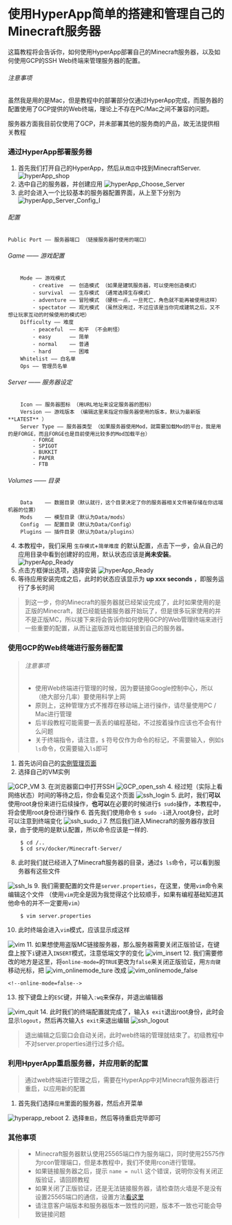 # 使用HyperApp简单的搭建和管理自己的Minecraft服务器


这篇教程将会告诉你，如何使用HyperApp部署自己的Minecraft服务器，以及如何使用GCP的SSH Web终端来管理服务器的配置。

###### 注意事项

虽然我是用的是Mac，但是教程中的部署部分仅通过HyperApp完成，而服务器的配置使用了GCP提供的Web终端，理论上不存在PC/Mac之间不兼容的问题。

服务器方面我目前仅使用了GCP，并未部署其他的服务商的产品，故无法提供相关教程

### 通过HyperApp部署服务器

1. 首先我们打开自己的HyperApp，然后从`商店`中找到MinecraftServer.
    <!--商店列表图片-->
    ![hyperApp_shop](../..//images/RD_MinecraftServerBuilding/HYPERAPP_SHOP.png)
2. 选中自己的服务器，并创建应用
    <!--应用将要指定服务器的图片-->
    ![hyperApp_Choose_Server](../..//images/RD_MinecraftServerBuilding/HYPERAPP_CHOOSE_SERVER.png)
3. 此时会进入一个比较基本的服务器配置界面，从上至下分别为
    <!--配置页面图片-->
    ![hyperApp_Server_Config_I](../..//images/RD_MinecraftServerBuilding/HYPERAPP_SERVER_CONFIG_I.png)
    >
###### 配置
```
Public Port —— 服务器端口 （链接服务器时使用的端口）
```
###### Game —— 游戏配置
```
    Mode —— 游戏模式
        - creative  —— 创造模式 （如果是建筑服务器，可以使用创造模式）
        - survival  —— 生存模式 （通常选择生存模式）
        - adventure —— 冒险模式 （硬核一点，一旦死亡，角色就不能再被使用这样）
        - spectator —— 观光模式 （虽然没用过，不过应该是当你完成建筑之后，又不想让玩家互动的时候使用的模式吧）
    Difficulty —— 难度
        - peaceful  —— 和平 （不会刷怪）
        - easy      —— 简单
        - normal    —— 普通
        - hard      —— 困难
    Whitelist —— 白名单
    Ops —— 管理员名单
```
###### Server —— 服务器设定
```
    Icon —— 服务器图标 （用URL地址来设定服务器的图标）
    Version —— 游戏版本 （编辑这里来指定你服务器使用的版本，默认为最新版 **LATEST** ）
    Server Type —— 服务器类型 （如果服务器使用Mod，就需要加载Mod的平台，我是用的是FORGE，而且FORGE也是目前使用比较多的Mod加载平台）
        - FORGE
        - SPIGOT
        - BUKKIT
        - PAPER
        - FTB
```
###### Volumes —— 目录
```
    Data    —— 数据目录（默认就行，这个目录决定了你的服务器相关文件被存储在你远端机器的位置）
    Mods    —— 模型目录（默认为Data/mods）
    Config  —— 配置目录（默认为Data/Config）
    Plugins —— 插件目录（默认为Data/plugins）
```

4. 本教程中，我们采用 `生存模式`+`简单难度` 的默认配置，点击下一步，会从自己的应用目录中看到创建好的应用，默认状态应该是**尚未安装**。
    <!--应用列表尚未安装的图片-->
    ![hyperApp_Ready](../..//images/RD_MinecraftServerBuilding/HYPERAPP_READY.png)
5. 点击方框弹出选项，选择安装
    <!--选择安装前图片-->
    ![hyperApp_Ready](../..//images/RD_MinecraftServerBuilding/HYPERAPP_ACTIONSHEET.png)
6. 等待应用安装完成之后，此时的状态应该显示为 **up xxx seconds** ，即服务运行了多长时间

> 到这一步，你的Minecraft的服务器就已经架设完成了，此时如果使用的是正版的Minecraft，就已经能链接服务器开始玩了，但是很多玩家使用的并不是正版MC，所以接下来将会告诉你如何使用GCP的Web管理终端来进行一些重要的配置，从而让盗版游戏也能链接到自己的服务器。

### 使用GCP的Web终端进行服务器配置

> ###### 注意事项
> - 使用Web终端进行管理的时候，因为要链接Google控制中心，所以（绝大部分几率）要使用科学上网
> - 原则上，这种管理方式不推荐在移动端上进行操作，请尽量使用PC / Mac进行管理
> - 后半段教程可能需要一丢丢的编程基础，不过按着操作应该也不会有什么问题
> - 关于终端指令，请注意，`$` 符号仅作为命令的标记，不需要输入，例如`$ ls`命令，仅需要输入`ls`即可

1. 首先访问自己的[实例管理页面](:https://console.cloud.google.com/)
2. 选择自己的VM实例
    <!--VM实例选择截图-->
![GCP_VM](../..//images/RD_MinecraftServerBuilding/GCP_VM.png)
3. 在浏览器窗口中打开SSH
    <!--SSH Web终端载入页面截图-->
![GCP_open_ssh](../..//images/RD_MinecraftServerBuilding/GCP_OPEN_SSH.png)
4. 经过短（实际上看网络状态）时间的等待之后，你会看见这个页面
    <!--Web 终端起始页面-->
![ssh_login](../..//images/RD_MinecraftServerBuilding/GCP_SSH_LOGIN.png)
5. 此时，我们**可以**使用root身份来进行后续操作，**也可以**在必要的时候进行`$ sudo`操作，本教程中，将会使用root身份进行操作
6. 首先我们使用命令 `$ sudo -i`进入root身份，此时可以注意到终端变化
    <!--sudo -i-->
![ssh_sudo_i](../..//images/RD_MinecraftServerBuilding/GCP_SSH_SUDO_I.png)
7. 然后我们进入Minecraft的服务器存放目录，由于使用的是默认配置，所以命令应该是一样的.

        $ cd /..
        $ cd srv/docker/Minecraft-Server/
8. 此时我们就已经进入了Minecraft服务器的目录，通过`$ ls`命令，可以看到服务器有这些文件
    <!--ls列表截图-->
![ssh_ls](../..//images/RD_MinecraftServerBuilding/GCP_SSH_LS.png)
9. 我们需要配置的文件是`server.properties`，在这里，使用`vim`命令来编辑这个文件 （使用`vim`完全是因为我觉得这个比较顺手，如果有编程基础知道其他命令的并不一定要用`vim`）

        $ vim server.properties

10. 此时终端会进入`vim`模式，应该显示成这样
    <!--VIM界面截图-->
![vim](../..//images/RD_MinecraftServerBuilding/GCP_SSH_VIM.png)
11. 如果想使用盗版MC链接服务器，那么服务器需要关闭正版验证，在键盘上按下`i`键进入`INSERT`模式，注意低端文字的变化
    <!--INSERT截图-->
![vim_insert](../..//images/RD_MinecraftServerBuilding/GCP_SSH_VIM_INSERT.png)
12. 我们需要修改的地方是这里，将`online-mode=`的`TRUE`更改为`false`来关闭正版验证，用`方向键`移动光标，把
    <!--online-mode=TRUE-->
![vim_onlinemode_ture](../..//images/RD_MinecraftServerBuilding/GCP_SSH_VIM_ONLINEMODE_TRUE.png)
改成
![vim_onlinemode_false](../..//images/RD_MinecraftServerBuilding/GCP_SSH_VIM_ONLINEMODE_FALSE.png)

    <!--online-mode=false-->

13. 按下键盘上的`ESC`键，并输入`:wq`来保存，并退出编辑器
    <!--:wq-->
![vim_quit](../..//images/RD_MinecraftServerBuilding/GCP_SSH_VIM_WQ.png)
14. 此时我们的终端配置就完成了，输入`$ exit`退出root身份，此时会显示`logout`，然后再次输入`$ exit`来退出编辑
    <!--Logout-->
![ssh_logout](../..//images/RD_MinecraftServerBuilding/GCP_SSH_LOGOUT.png)
> 退出编辑之后窗口会自动关闭，此时web终端的管理就结束了。初级教程中不对server.properties进行过多介绍。

### 利用HpyerApp重启服务器，并应用新的配置

> 通过web终端进行管理之后，需要在HyperApp中对Minecraft服务器进行重启，以应用新的配置

1. 首先我们选择`应用`里面的服务器，然后点开菜单
    <!--菜单界面-->
![hyperapp_reboot](../..//images/RD_MinecraftServerBuilding/HYPERAPP_ACTIONSHEET.png)
2. 选择`重启`，然后等待重启完毕即可

### 其他事项
> - Minecraft服务器默认使用25565端口作为服务端口，同时使用25575作为rcon管理端口，但是本教程中，我们不使用rcon进行管理。
> - 如果链接服务器之后，提示 `name = null` 这个错误，说明你没有关闭正版验证，请回顾教程
> - 如果关闭了正版验证，还是无法链接服务器，请检查防火墙是不是没有设置25565端口的通信，设置方法[看这里](https://github.com/waylybaye/HyperApp-Guide/blob/master/Guide/across-wall.md#设置-gce-防火墙)
> - 请注意客户端版本和服务器版本一致性的问题，版本不一致也可能会导致链接问题


